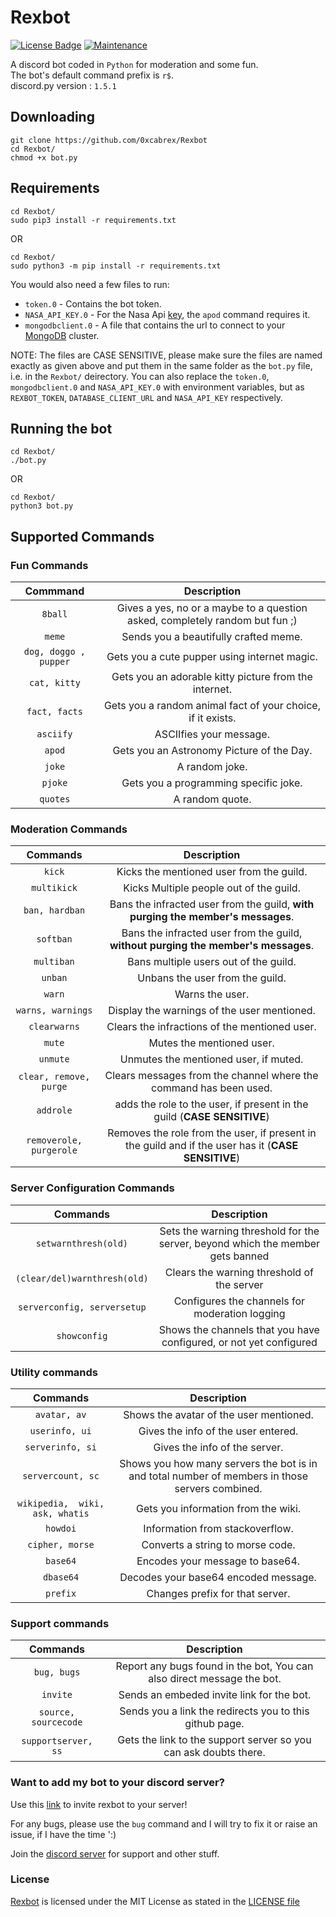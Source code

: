 # Rexbot
[![License Badge](https://img.shields.io/badge/license-MIT-blue.svg)](LICENSE)
[![Maintenance](https://img.shields.io/badge/Maintained%3F-yes-green.svg)](CHANGELOG)

A discord bot coded in `Python` for moderation and some fun.  
The bot's default command prefix is `r$`.  
discord.py version : `1.5.1`

## Downloading

```
git clone https://github.com/0xcabrex/Rexbot
cd Rexbot/
chmod +x bot.py
```

## Requirements

```
cd Rexbot/
sudo pip3 install -r requirements.txt
```
OR
```
cd Rexbot/
sudo python3 -m pip install -r requirements.txt
```  

You would also need a few files to run: 

- `token.0` - Contains the bot token.
- `NASA_API_KEY.0` - For the Nasa Api [key](https://api.nasa.gov/ "Get your api key here"), the `apod` command requires it.
- `mongodbclient.0` - A file that contains the url to connect to your [MongoDB](https://mongodb.com "MongoDB") cluster.  

NOTE: The files are CASE SENSITIVE, please make sure the files are named exactly as given above and put them in the same folder as the 
`bot.py` file, i.e. in the `Rexbot/` deirectory. You can also replace the `token.0`, `mongodbclient.0` and `NASA_API_KEY.0` with environment variables, but as `REXBOT_TOKEN`, `DATABASE_CLIENT_URL` and `NASA_API_KEY` respectively.  


## Running the bot

```
cd Rexbot/
./bot.py
```
OR
```
cd Rexbot/
python3 bot.py
```


## Supported Commands

### Fun Commands

|        Commmand         |                                 Description                                 |
|:-----------------------:|:---------------------------------------------------------------------------:|
| `8ball`                 | Gives a yes, no or a maybe to a question asked, completely random but fun ;)| 
| `meme`                  | Sends you a beautifully crafted meme.                                       |
| `dog, doggo , pupper`   | Gets you a cute pupper using internet magic.                                |
| `cat, kitty`            | Gets you an adorable kitty picture from the internet.                       |
| `fact, facts`           | Gets you a random animal fact of your choice, if it exists.                 |
| `asciify`               | ASCIIfies your message.                                                     |
| `apod`                  | Gets you an Astronomy Picture of the Day.                                   |
| `joke`                  | A random joke.                                                              |
| `pjoke`                 | Gets you a programming specific joke.                                       |
| `quotes`                | A random quote.                                                             |



### Moderation Commands

|        Commands             |                                         Description                                                |
|:---------------------------:|:--------------------------------------------------------------------------------------------------:|
| `kick`                      | Kicks the mentioned user from the guild.                                                           |
| `multikick`                 | Kicks Multiple people out of the guild.                                                            |
| `ban, hardban`              | Bans the infracted user from the guild, **with purging the member's messages**.                    |
| `softban`                   | Bans the infracted user from the guild, **without purging the member's messages**.                 |
| `multiban`                  | Bans multiple users out of the guild.                                                              |
| `unban`                     | Unbans the user from the guild.                                                                    |
| `warn`                      | Warns the user.                                                                                    |
| `warns, warnings`           | Display the warnings of the user mentioned.                                                        |
| `clearwarns`                | Clears the infractions of the mentioned user.                                                      |
| `mute`                      | Mutes the mentioned user.                                                                          |
| `unmute`                    | Unmutes the mentioned user, if muted.                                                              |
| `clear, remove, purge`      | Clears messages from the channel where the command has been used.                                  |
| `addrole`                   | adds the role to the user, if present in the guild (**CASE SENSITIVE**)                            |
| `removerole, purgerole`     | Removes the role from the user, if present in the guild and if the user has it (**CASE SENSITIVE**)|



### Server Configuration Commands

|           Commands    	  |   											   Description      								   |
|:---------------------------:|:--------------------------------------------------------------------------------------------------:|
| `setwarnthresh(old)`        | Sets the warning threshold for the server, beyond which the member gets banned                     |
| `(clear/del)warnthresh(old)`| Clears the warning threshold of the server                                                         |
| `serverconfig, serversetup` | Configures the channels for moderation logging 													   |
| `showconfig`  			  | Shows the channels that you have configured, or not yet configured								   |



### Utility commands

|            Commands               |                                          Description                                           |
|:---------------------------------:|:----------------------------------------------------------------------------------------------:|
| `avatar, av`                      | Shows the avatar of the user mentioned.                                                        |
| `userinfo, ui`                    | Gives the info of the user entered.                                                            |
| `serverinfo, si`                  | Gives the info of the server.                                                                  |
| `servercount, sc`                 | Shows you how many servers the bot is in and total number of members in those servers combined.|
| `wikipedia,  wiki, ask, whatis`   | Gets you information from the wiki.                                                            |
| `howdoi`                          | Information from stackoverflow.                                                                |
| `cipher, morse`                   | Converts a string to morse code.                                                               |
| `base64`                          | Encodes your message to base64.                                                                |
| `dbase64`                         | Decodes your base64 encoded message.                                                           |
| `prefix`                          | Changes prefix for that server.                                                                |



### Support commands

|       Commands        |                          Description                                  |
|:---------------------:|:---------------------------------------------------------------------:|
| `bug, bugs`           | Report any bugs found in the bot, You can also direct message the bot.|
| `invite`              | Sends an embeded invite link for the bot.                             |
| `source, sourcecode`  | Sends you a link the redirects you to this github page.               |
| `supportserver, ss`   | Gets the link to the support server so you can ask doubts there.      |



### Want to add my bot to your discord server?

Use this [link](https://discord.com/api/oauth2/authorize?client_id=732538419787595846&permissions=8&scope=bot "Invite me to your server!") to invite rexbot to your server!  

For any bugs, please use the `bug` command and I will try to fix it or raise an issue, if I have the time ':)   

Join the [discord server](https://discord.gg/k8tJf2fMA8 "Rexbot Support") for support and other stuff.


### License

[Rexbot](https://github.com/0xcabrex/Rexbot) is licensed under the MIT License as stated in the [LICENSE file](LICENSE)